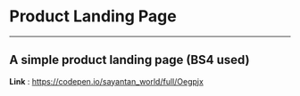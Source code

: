 # Product Landing Page
---
**A simple product landing page (BS4 used)**
---
**Link** : https://codepen.io/sayantan_world/full/Oegpjx
